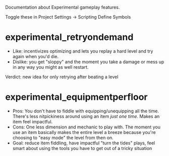 Documentation about Experimental gameplay features.

Toggle these in Project Settings -> Scripting Define Symbols

experimental_retryondemand
==========================

- Like: incentivizes optimizing and lets you replay a hard level and try again when you'd die.
- Dislike: you get "sloppy" and the moment you take a damage or mess up in any way you might as well restart.

Verdict: new idea for only retrying after beating a level

experimental_equipmentperfloor
=============================

- Pros: You don't have to fiddle with equipping/unequipping all the time. There's less nitpickiness around using an item *just one time*. Makes an item feel impactful.
- Cons: One less dimension and mechanic to play with. The moment you use an item basically makes the entire level a breeze because you're choosing to "easy mode" the level from then on.
- Goal: reduce item fiddling, have impactful "turn the tides" plays, feel smart about using the tools you have to get out of a tricky situation